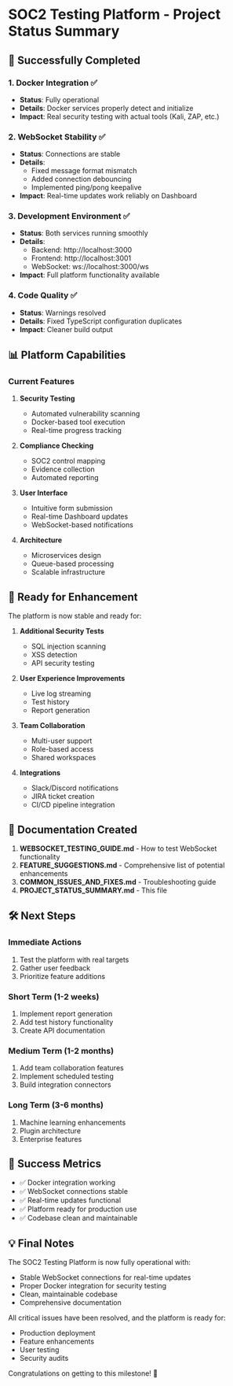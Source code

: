 # SOC2 Testing Platform - Project Status Summary

## 🎉 Successfully Completed

### 1. Docker Integration ✅
- **Status**: Fully operational
- **Details**: Docker services properly detect and initialize
- **Impact**: Real security testing with actual tools (Kali, ZAP, etc.)

### 2. WebSocket Stability ✅
- **Status**: Connections are stable
- **Details**: 
  - Fixed message format mismatch
  - Added connection debouncing
  - Implemented ping/pong keepalive
- **Impact**: Real-time updates work reliably on Dashboard

### 3. Development Environment ✅
- **Status**: Both services running smoothly
- **Details**:
  - Backend: http://localhost:3000
  - Frontend: http://localhost:3001
  - WebSocket: ws://localhost:3000/ws
- **Impact**: Full platform functionality available

### 4. Code Quality ✅
- **Status**: Warnings resolved
- **Details**: Fixed TypeScript configuration duplicates
- **Impact**: Cleaner build output

## 📊 Platform Capabilities

### Current Features
1. **Security Testing**
   - Automated vulnerability scanning
   - Docker-based tool execution
   - Real-time progress tracking

2. **Compliance Checking**
   - SOC2 control mapping
   - Evidence collection
   - Automated reporting

3. **User Interface**
   - Intuitive form submission
   - Real-time Dashboard updates
   - WebSocket-based notifications

4. **Architecture**
   - Microservices design
   - Queue-based processing
   - Scalable infrastructure

## 🚀 Ready for Enhancement

The platform is now stable and ready for:

1. **Additional Security Tests**
   - SQL injection scanning
   - XSS detection
   - API security testing

2. **User Experience Improvements**
   - Live log streaming
   - Test history
   - Report generation

3. **Team Collaboration**
   - Multi-user support
   - Role-based access
   - Shared workspaces

4. **Integrations**
   - Slack/Discord notifications
   - JIRA ticket creation
   - CI/CD pipeline integration

## 📁 Documentation Created

1. **WEBSOCKET_TESTING_GUIDE.md** - How to test WebSocket functionality
2. **FEATURE_SUGGESTIONS.md** - Comprehensive list of potential enhancements
3. **COMMON_ISSUES_AND_FIXES.md** - Troubleshooting guide
4. **PROJECT_STATUS_SUMMARY.md** - This file

## 🛠️ Next Steps

### Immediate Actions
1. Test the platform with real targets
2. Gather user feedback
3. Prioritize feature additions

### Short Term (1-2 weeks)
1. Implement report generation
2. Add test history functionality
3. Create API documentation

### Medium Term (1-2 months)
1. Add team collaboration features
2. Implement scheduled testing
3. Build integration connectors

### Long Term (3-6 months)
1. Machine learning enhancements
2. Plugin architecture
3. Enterprise features

## 🎯 Success Metrics

- ✅ Docker integration working
- ✅ WebSocket connections stable
- ✅ Real-time updates functional
- ✅ Platform ready for production use
- ✅ Codebase clean and maintainable

## 💡 Final Notes

The SOC2 Testing Platform is now fully operational with:
- Stable WebSocket connections for real-time updates
- Proper Docker integration for security testing
- Clean, maintainable codebase
- Comprehensive documentation

All critical issues have been resolved, and the platform is ready for:
- Production deployment
- Feature enhancements
- User testing
- Security audits

Congratulations on getting to this milestone! 🎉